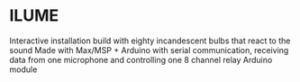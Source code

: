 # ILUME
Interactive installation build with eighty incandescent bulbs that react to the sound
Made with Max/MSP + Arduino with serial communication, receiving data from one microphone and controlling one 8 channel relay Arduino module 
